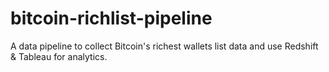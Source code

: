 # bitcoin-richlist-pipeline
A data pipeline to collect Bitcoin's richest wallets list data and use Redshift  &amp; Tableau for analytics. 
